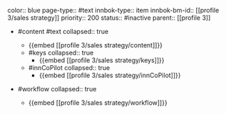 color:: blue
page-type:: #text
innbok-type:: item
innbok-bm-id:: [[profile 3/sales strategy]]
priority:: 200
status:: #inactive
parent:: [[profile 3]]

- #content #text
  collapsed:: true
	- {{embed [[profile 3/sales strategy/content]]}}
  - #keys
    collapsed:: true
	  - {{embed [[profile 3/sales strategy/keys]]}}
  - #innCoPilot
    collapsed:: true
	  - {{embed [[profile 3/sales strategy/innCoPilot]]}}

- #workflow
  collapsed:: true
	- {{embed [[profile 3/sales strategy/workflow]]}}

